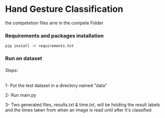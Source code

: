 # Hand Gesture Classification
the competetion files arre in the compete Folder
### Requirements and packages installation

```
pip install -r requirements.txt
```

### Run on dataset

###### Steps: 

1- Put the test dataset in a directory named "data"

2- Run main.py 

3- Two generated files, results.txt & time.txt, will be holding the result labels and the times taken from when an image is read until after it's classified
